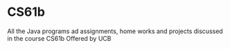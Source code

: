# CS61b
All the Java programs ad assignments, home works and projects discussed in the course CS61b Offered by UCB
